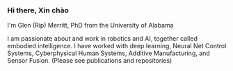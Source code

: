 ### Hi there, Xin chào
I'm Glen (Rip) Merritt, PhD from the University of Alabama

I am passionate about and work in robotics and AI, together called embodied intelligence. 
I have worked with deep learning, Neural Net Control Systems, Cyberphysical Human Systems, Additive Manufacturing, and Sensor Fusion. 
(Please see publications and repositories)

<!--
**rip3045/rip3045** is a ✨ _special_ ✨ repository because its `README.md` (this file) appears on your GitHub profile.

Here are some ideas to get you started:

- 🔭 I’m currently working on ...
- 🌱 I’m currently learning ...
- 👯 I’m looking to collaborate on ...
- 🤔 I’m looking for help with ...
- 💬 Ask me about ...
- 📫 How to reach me: ...
- 😄 Pronouns: ...
- ⚡ Fun fact: ...
-->
